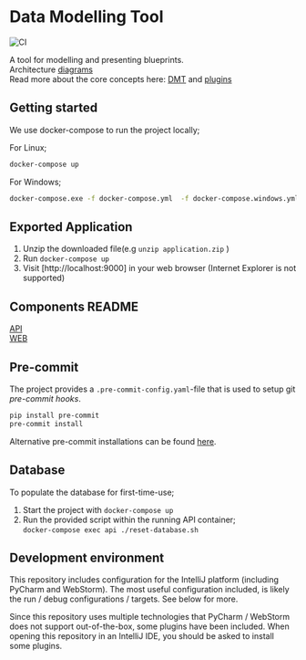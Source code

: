 # Data Modelling Tool

![CI](https://github.com/equinor/data-modelling-tool/workflows/CI/badge.svg)

A tool for modelling and presenting blueprints.  
Architecture [diagrams](docs/architecture.md)  
Read more about the core concepts here: [DMT](docs/README_DMT.md) and [plugins](docs/README_Plugin.md)

## Getting started

We use docker-compose to run the project locally;

For Linux;

``` bash
docker-compose up
```

For Windows;

``` bash
docker-compose.exe -f docker-compose.yml  -f docker-compose.windows.yml up

```

## Exported Application

1. Unzip the downloaded file(e.g `unzip application.zip` )
2. Run `docker-compose up`
3. Visit [http://localhost:9000] in your web browser (Internet Explorer is not supported)

## Components README

[API](api/README.md)  
[WEB](web/README.md)

## Pre-commit

The project provides a `.pre-commit-config.yaml`-file that is used to setup git _pre-commit hooks_.

``` sh
pip install pre-commit
pre-commit install
```

Alternative pre-commit installations can be found [here](https://pre-commit.com/#install).

## Database

To populate the database for first-time-use;

1. Start the project with `docker-compose up`
2. Run the provided script within the running API container;  
   `docker-compose exec api ./reset-database.sh`

## Development environment

This repository includes configuration for the IntelliJ platform (including PyCharm and WebStorm).
The most useful configuration included, is likely the run / debug configurations / targets.
See below for more.

Since this repository uses multiple technologies that PyCharm / WebStorm does not support out-of-the-box, some plugins have been included.
When opening this repository in an IntelliJ IDE, you should be asked to install some plugins. 

